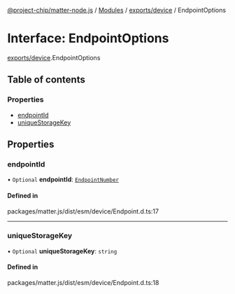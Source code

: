 [@project-chip/matter-node.js](../README.md) / [Modules](../modules.md) / [exports/device](../modules/exports_device.md) / EndpointOptions

# Interface: EndpointOptions

[exports/device](../modules/exports_device.md).EndpointOptions

## Table of contents

### Properties

- [endpointId](exports_device.EndpointOptions.md#endpointid)
- [uniqueStorageKey](exports_device.EndpointOptions.md#uniquestoragekey)

## Properties

### endpointId

• `Optional` **endpointId**: [`EndpointNumber`](../modules/exports_datatype.md#endpointnumber)

#### Defined in

packages/matter.js/dist/esm/device/Endpoint.d.ts:17

___

### uniqueStorageKey

• `Optional` **uniqueStorageKey**: `string`

#### Defined in

packages/matter.js/dist/esm/device/Endpoint.d.ts:18

